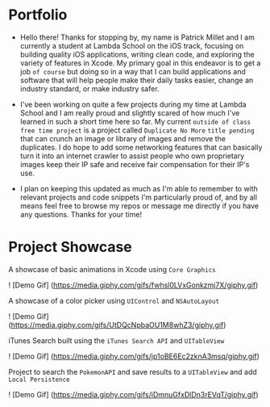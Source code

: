 # Portfolio

* Hello there! Thanks for stopping by, my name is Patrick Millet and I am currently a student at Lambda School on the iOS track, focusing on building quality iOS applications, writing clean code, and exploring the variety of features in Xcode. My primary goal in this endeavor is to get a job `of course` but doing so in a way that I can build applications and software that will help people make their daily tasks easier, change an industry standard, or make industry safer. 


* I've been working on quite a few projects during my time at Lambda School and I am really proud and slightly scared of how much I've learned in such a short time here so far. My current `outside of class free time project` is a project called `Duplicate No More` `title pending` that can crunch an image or library of images and remove the duplicates. I do hope to add some networking features that can basically turn it into an internet crawler to assist people who own proprietary images keep their IP safe and receive fair compensation for their IP's use. 


* I plan on keeping this updated as much as I'm able to remember to with relevant projects and code snippets I'm particularly proud of, and by all means feel free to browse my repos or message me directly if you have any questions. Thanks for your time! 

# Project Showcase

A showcase of basic animations in Xcode using `Core Graphics`

! [Demo Gif] (https://media.giphy.com/gifs/fwhsl0LVxGonkzmj7X/giphy.gif)

A showcase of a color picker using `UIControl` and `NSAutoLayout`

! [Demo Gif] (https://media.giphy.com/gifs/UtDQcNpbaOU1M8whZ3/giphy.gif)

iTunes Search built using the `iTunes Search API` and `UITableView`

! [Demo Gif] (https://media.giphy.com/gifs/jp1oBE6Ec2zknA3msq/giphy.gif)

Project to search the `PokemonAPI`  and save results to a `UITableView` and add `Local Persistence` 

! [Demo Gif] (https://media.giphy.com/gifs/iDmnuGfxDlDn3rEVqT/giphy.gif)
